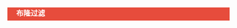 <h3 style="padding-bottom:6px; padding-left:20px; color:#ffffff; background-color:#E74C3C;">布隆过滤</h3>

